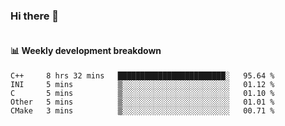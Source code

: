 ### Hi there 👋

<img  src="https://github-readme-stats.vercel.app/api?username=bokket&show_icons=true" alt="">

<img align="right" src="https://github-readme-stats.vercel.app/api/top-langs/?username=bokket" alt="">

#### :bar_chart: Weekly development breakdown


<!--START_SECTION:waka-->
```text
C++     8 hrs 32 mins   ████████████████████████░   95.64 % 
INI     5 mins          ▒░░░░░░░░░░░░░░░░░░░░░░░░   01.12 % 
C       5 mins          ▒░░░░░░░░░░░░░░░░░░░░░░░░   01.10 % 
Other   5 mins          ▒░░░░░░░░░░░░░░░░░░░░░░░░   01.01 % 
CMake   3 mins          ▒░░░░░░░░░░░░░░░░░░░░░░░░   00.71 % 
```
<!--END_SECTION:waka-->

<!--
**bokket/bokket** is a ✨ _special_ ✨ repository because its `README.md` (this file) appears on your GitHub profile.

Here are some ideas to get you started:

- 🔭 I’m currently working on ...
- 🌱 I’m currently learning ...
- 👯 I’m looking to collaborate on ...
- 🤔 I’m looking for help with ...
- 💬 Ask me about ...
- 📫 How to reach me: ...
- 😄 Pronouns: ...
- ⚡ Fun fact: ...
-->
